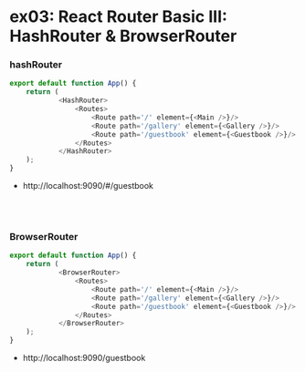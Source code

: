 # ex03: React Router Basic III: HashRouter &amp; BrowserRouter
### hashRouter
```js
export default function App() {
    return (
            <HashRouter>
                <Routes>
                    <Route path='/' element={<Main />}/>
                    <Route path='/gallery' element={<Gallery />}/>
                    <Route path='/guestbook' element={<Guestbook />}/>
                </Routes>
            </HashRouter>
    );
}
```
+ http://localhost:9090/#/guestbook

<br>
<br>

### BrowserRouter
```js
export default function App() {
    return (
            <BrowserRouter>
                <Routes>
                    <Route path='/' element={<Main />}/>
                    <Route path='/gallery' element={<Gallery />}/>
                    <Route path='/guestbook' element={<Guestbook />}/>
                </Routes>
            </BrowserRouter>
    );
}
```
+ http://localhost:9090/guestbook

